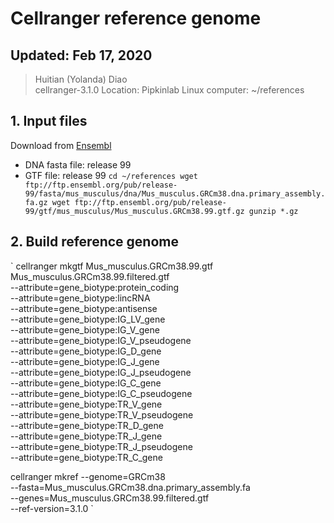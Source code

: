 # Cellranger reference genome

## Updated: Feb 17, 2020
> Huitian (Yolanda) Diao <br>
> cellranger-3.1.0
> Location: Pipkinlab Linux computer: ~/references

## 1. Input files
Download from [Ensembl](http://useast.ensembl.org/info/data/ftp/index.html) <br>
- DNA fasta file: release 99
- GTF file: release 99
`
cd ~/references
wget ftp://ftp.ensembl.org/pub/release-99/fasta/mus_musculus/dna/Mus_musculus.GRCm38.dna.primary_assembly.fa.gz
wget ftp://ftp.ensembl.org/pub/release-99/gtf/mus_musculus/Mus_musculus.GRCm38.99.gtf.gz
gunzip *.gz
`

## 2. Build reference genome
`
cellranger mkgtf Mus_musculus.GRCm38.99.gtf Mus_musculus.GRCm38.99.filtered.gtf \
                 --attribute=gene_biotype:protein_coding \
                 --attribute=gene_biotype:lincRNA \
                 --attribute=gene_biotype:antisense \
                 --attribute=gene_biotype:IG_LV_gene \
                 --attribute=gene_biotype:IG_V_gene \
                 --attribute=gene_biotype:IG_V_pseudogene \
                 --attribute=gene_biotype:IG_D_gene \
                 --attribute=gene_biotype:IG_J_gene \
                 --attribute=gene_biotype:IG_J_pseudogene \
                 --attribute=gene_biotype:IG_C_gene \
                 --attribute=gene_biotype:IG_C_pseudogene \
                 --attribute=gene_biotype:TR_V_gene \
                 --attribute=gene_biotype:TR_V_pseudogene \
                 --attribute=gene_biotype:TR_D_gene \
                 --attribute=gene_biotype:TR_J_gene \
                 --attribute=gene_biotype:TR_J_pseudogene \
                 --attribute=gene_biotype:TR_C_gene


cellranger mkref --genome=GRCm38 \
                 --fasta=Mus_musculus.GRCm38.dna.primary_assembly.fa \
                 --genes=Mus_musculus.GRCm38.99.filtered.gtf \
                 --ref-version=3.1.0
`
